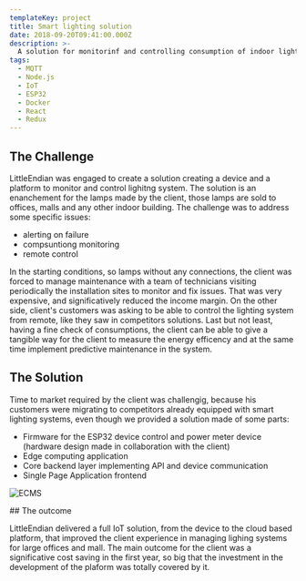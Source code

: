```yaml
---
templateKey: project
title: Smart lighting solution
date: 2018-09-20T09:41:00.000Z
description: >-
  A solution for monitorinf and controlling consumption of indoor lighting 
tags:
  - MQTT
  - Node.js
  - IoT
  - ESP32
  - Docker
  - React
  - Redux
---
```


## The Challenge 

LittleEndian was engaged to create a solution creating a device and a platform to monitor and control lighitng system. The solution is an enanchement for the lamps made by the client, those lamps are sold to offices, malls and any other indoor building.
The challenge was to address some specific issues:

- alerting on failure
- compsuntiong monitoring
- remote control

In the starting conditions, so lamps without any connections, the client was forced to manage maintenance with a team of technicians visiting periodically the installation sites to monitor and fix issues. That was very expensive, and significatively reduced the income margin. On the other side, client's customers was asking to be able to control the lighting system from remote, like they saw in competitors solutions. 
Last but not least, having a fine check of consumptions, the client can be able to give a tangible way for the client to measure the energy efficency and at the same time implement predictive maintenance in the system.

## The Solution

Time to market required by the client was challengig, because his customers were migrating to competitors already equipped with smart lighting systems, even though we provided a solution made of some parts:

- Firmware for the ESP32 device control and power meter device (hardware design made in collaboration with the client)
- Edge computing application
- Core backend layer implementing API and device communication
- Single Page Application frontend 

![ECMS](/img/ecms-dashboard.png)

## The outcome

LittleEndian delivered a full IoT solution, from the device to the cloud based platform, that improved the client experience in managing lighing systems for large offices and mall. The main outcome for the client was a significative cost saving in the first year, so big that the investment in the development of the plaform was totally covered by it.